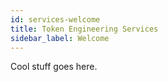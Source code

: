 ```yaml
---
id: services-welcome
title: Token Engineering Services 
sidebar_label: Welcome
---
```


Cool stuff goes here.